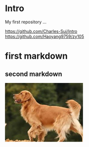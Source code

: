 # Intro
My first repository ...

https://github.com/Charles-Sui/Intro <br> 
https://github.com/Haoyang9759/zy105

# first markdown

## second markdown
![alt text](https://github.com/Haoyang9759/zy105/blob/master/image.jpeg)
